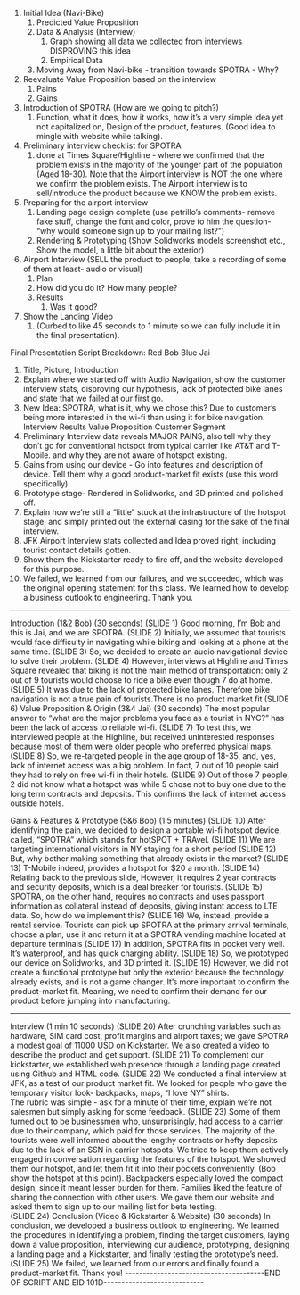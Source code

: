 ﻿1. Initial Idea (Navi-Bike) 
   1. Predicted Value Proposition 
   1. Data & Analysis (Interview) 
      1. Graph showing all data we collected from interviews DISPROVING this idea
      2. Empirical Data 
   1. Moving Away from Navi-bike - transition towards SPOTRA - Why? 
1. Reevaluate Value Proposition based on the interview 
   1. Pains 
   2. Gains 
1. Introduction of SPOTRA (How are we going to pitch?)
   1. Function, what it does, how it works, how it’s a very simple idea yet not capitalized on, Design of the product, features. (Good idea to mingle with website while talking).
1. Preliminary interview checklist for SPOTRA
   1.  done at Times Square/Highline - where we confirmed that the problem exists in the majority of the younger part of the population (Aged 18-30). Note that the Airport interview is NOT the one where we confirm the problem exists. The Airport interview is to sell/introduce the product because we KNOW the problem exists. 
1. Preparing for the airport interview 
   1. Landing page design complete (use petrillo’s comments- remove fake stuff, change the font and color,  prove to him the question- “why would someone sign up to your mailing list?”)
   2. Rendering & Prototyping (Show Solidworks models screenshot etc., Show the model, a little bit about the exterior)
1. Airport Interview (SELL the product to people, take a recording of some of them at least- audio or visual)
   1.  Plan 
      1. How did you do it? How many people? 
   1. Results
      1. Was it good? 
1. Show the Landing Video
   1.  (Curbed to like 45 seconds to 1 minute so we can fully include it in the final presentation). 

Final Presentation Script Breakdown: Red Bob Blue Jai


1. Title, Picture, Introduction 
2. Explain where we started off with Audio Navigation, show the customer interview stats, disproving our hypothesis, lack of protected bike lanes and state that we failed at our first go. 
3. New Idea: SPOTRA, what is it, why we chose this? Due to customer’s being more interested in the wi-fi than using it for bike navigation. Interview Results Value Proposition Customer Segment 
4. Preliminary Interview data reveals MAJOR PAINS, also tell why they don’t go for conventional hotspot from typical carrier like AT&T and T-Mobile. and why they are not aware of hotspot existing. 
5. Gains from using our device - Go into features and description of device. Tell them why a good product-market fit exists (use this word specifically). 
6. Prototype stage- Rendered in Solidworks, and 3D printed and polished off. 
7. Explain how we’re still a “little” stuck at the infrastructure of the hotspot stage, and simply printed out the external casing for the sake of the final interview. 
8. JFK Airport Interview stats collected and Idea proved right, including tourist contact details gotten. 
9. Show them the Kickstarter ready to fire off, and the website developed for this purpose. 
10. We failed, we learned from our failures, and we succeeded, which was the original opening statement for this class. We learned how to develop a business outlook to engineering. Thank you. 




________________
Introduction (1&2 Bob) (30 seconds)
(SLIDE 1)
Good morning, I’m Bob and this is Jai, and we are SPOTRA.
(SLIDE 2)
Initially, we assumed that tourists would face difficulty in navigating while biking and looking at a phone at the same time. 
(SLIDE 3)
So, we decided to create an audio navigational device to solve their problem. 
(SLIDE 4) 
However, interviews at Highline and Times Square revealed that biking is not the main method of transportation: only 2 out of 9 tourists would choose to ride a bike even though 7 do at home. 
(SLIDE 5)
It was due to the lack of protected bike lanes. Therefore bike navigation is not a true pain of tourists.There is no product market fit 
(SLIDE 6)
Value Proposition & Origin (3&4 Jai) (30 seconds)
The most popular answer to “what are the major problems you face as a tourist in NYC?” has been the lack of access to reliable wi-fi. 
(SLIDE 7)
To test this, we interviewed people at the Highline, but received uninterested responses because most of them were older people who preferred physical maps.
(SLIDE 8)
So, we re-targeted people in the age group of 18-35, and, yes, lack of internet access was a big problem. In fact, 7 out of 10 people said they had to rely on free wi-fi in their hotels. 
(SLIDE 9)
Out of those 7 people, 2 did not know what a hotspot was while 5 chose not to buy one due to the long term contracts and deposits. This confirms the lack of internet access outside hotels.








Gains & Features & Prototype (5&6 Bob) (1.5 minutes)
(SLIDE 10)
After identifying the pain, we decided to design a portable wi-fi hotspot device, called, “SPOTRA” which stands for hotSPOT + TRAvel. 
(SLIDE 11)
We are targeting international visitors in NY staying for a short period
(SLIDE 12)
But, why bother making something that already exists in the market? 
(SLIDE 13)
T-Mobile indeed, provides a hotspot for $20 a month. 
(SLIDE 14) 
Relating back to the previous slide, However, it requires 2 year contracts and security deposits, which is a deal breaker for tourists. 
(SLIDE 15)
SPOTRA, on the other hand, requires no contracts and uses passport information as collateral instead of deposits, giving instant access to LTE data. So, how do we implement this? 
(SLIDE 16)
We, instead, provide a rental service. Tourists can pick up SPOTRA at the primary arrival terminals, choose a plan, use it and return it at a SPOTRA vending machine located at departure terminals
(SLIDE 17)
In addition, SPOTRA fits in pocket very well. It’s waterproof, and has quick charging ability. 
(SLIDE 18)
So, we prototyped our device on Solidworks, and 3D printed it. 
(SLIDE 19)
However, we did not create a functional prototype but only the exterior because the technology already exists, and is not a game changer. It’s more important to confirm the product-market fit. Meaning, we need to confirm their demand for our product before jumping into manufacturing. 


________________




Interview (1 min 10 seconds)
(SLIDE 20)
After crunching variables such as hardware, SIM card cost, profit margins and airport taxes; we gave SPOTRA a modest goal of 11000 USD on Kickstarter. We also created a video to describe the product and get support.
(SLIDE 21)
To complement our kickstarter, we established web presence through a landing page created using Github and HTML code. 
(SLIDE 22)
We conducted a final interview at JFK, as a test of our product market fit. We looked for people who gave the temporary visitor look- backpacks, maps, “I love NY” shirts.  
The rubric was simple - ask for a minute of their time, explain we’re not salesmen but simply asking for some feedback. 
(SLIDE 23)
Some of them turned out to be businessmen who, unsurprisingly, had access to a carrier due to their company, which paid for those services.
The majority of the tourists were well informed about the lengthy contracts or hefty deposits due to the lack of an SSN in carrier hotspots. We tried to keep them actively engaged in conversation regarding the features of the hotspot.  We showed them our hotspot, and let them fit it into their pockets conveniently. (Bob show the hotspot at this point). Backpackers especially loved the compact design, since it meant lesser burden for them. Families liked the feature of sharing the connection with other users.  We gave them our website and asked them to sign up to our mailing list for beta testing.  
(SLIDE 24)
Conclusion (Video & Kickstarter & Website) (30 seconds)
In conclusion, we developed a business outlook to engineering. We learned the procedures in identifying a problem, finding the target customers, laying down a value proposition, interviewing our audience, prototyping, designing a landing page and a Kickstarter, and finally testing the prototype’s need. 
(SLIDE 25)
We failed, we learned from our errors and finally found a product-market fit. Thank you!
---------------------------------------END OF SCRIPT AND EID 101D----------------------------
